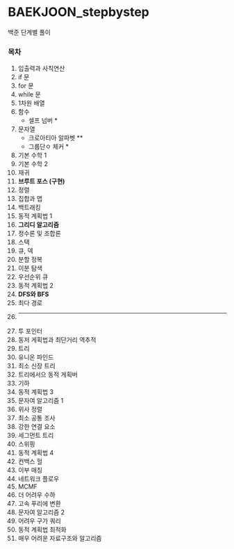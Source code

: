 # BAEKJOON_stepbystep
백준 단계별 풀이

### 목차
1. 입출력과 사칙연산
2. if 문
3. for 문
4. while 문
5. 1차원 배열
6. 함수
    - 셀프 넘버 *
8. 문자열
    - 크로아티아 알파벳 **
    - 그룹단ㅇ 체커 *
10. 기본 수학 1
11. 기본 수학 2
12. 재귀
13. **브루트 포스 (구현)**
14. 정렬
15. 집합과 맵
16. 백트래킹
17. 동적 계획법 1
18. **그리디 알고리즘**
19. 정수론 및 조합론
20. 스택
21. 큐, 덱
22. 분할 정복
23. 이분 탐색
24. 우선순위 큐
25. 동적 계획법 2
26. **DFS와 BFS**
27. 최다 경로
28. ---------------
29. 투 포인터
30. 동저 게획법과 최단거리 역추적
31. 트리
32. 유니온 파인드
33. 최소 신장 트리
34. 트리에서으 동적 게획버
35. 기하
36. 동적 계획법 3
37. 문자여 알고리즘 1
38. 위사 정렬
39. 최소 공통 조사
40. 강한 연결 요소
41. 세그먼트 트리
42. 스위핑
43. 동적 계획법 4
44. 컨백스 헐
45. 이부 매칭
46. 네트워크 플로우
47. MCMF
48. 더 어려우 수하
49. 고속 푸리에 변환
50. 문자여 알고리즘 2
51. 어려우 구가 쿼리
52. 동적 계획법 최적화
53. 매우 어려운 자료구조와 알고리즘
